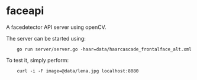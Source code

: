 faceapi
=======

A facedetector API server using openCV.

The server can be started using:
```
    go run server/server.go -haar=data/haarcascade_frontalface_alt.xml
```

To test it, simply perform:
```
    curl -i -F image=@data/lena.jpg localhost:8080
```
